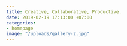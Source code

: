 ```yaml
---
title: Creative, Collaborative, Productive.
date: 2019-02-19 17:13:00 +07:00
categories:
- homepage
image: "/uploads/gallery-2.jpg"
---
```


